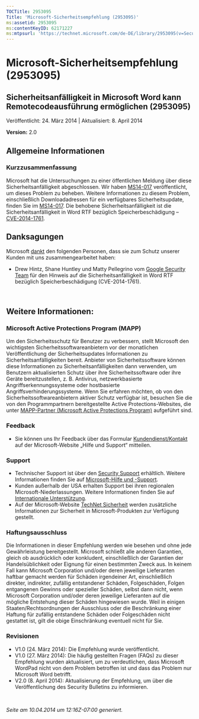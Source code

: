 ```yaml
---
TOCTitle: 2953095
Title: 'Microsoft-Sicherheitsempfehlung (2953095)'
ms:assetid: 2953095
ms:contentKeyID: 62171227
ms:mtpsurl: 'https://technet.microsoft.com/de-DE/library/2953095(v=Security.10)'
---
```


Microsoft-Sicherheitsempfehlung (2953095)
=========================================

Sicherheitsanfälligkeit in Microsoft Word kann Remotecodeausführung ermöglichen (2953095)
-----------------------------------------------------------------------------------------

Veröffentlicht: 24. März 2014 | Aktualisiert: 8. April 2014

**Version:** 2.0

Allgemeine Informationen
------------------------

### Kurzzusammenfassung

Microsoft hat die Untersuchungen zu einer öffentlichen Meldung über diese Sicherheitsanfälligkeit abgeschlossen. Wir haben [MS14-017](http://go.microsoft.com/fwlink/?linkid=393531) veröffentlicht, um dieses Problem zu beheben. Weitere Informationen zu diesem Problem, einschließlich Downloadadressen für ein verfügbares Sicherheitsupdate, finden Sie im [MS14-017](http://go.microsoft.com/fwlink/?linkid=393531). Die behobene Sicherheitsanfälligkeit ist die Sicherheitsanfälligkeit in Word RTF bezüglich Speicherbeschädigung – [CVE-2014-1761](http://www.cve.mitre.org/cgi-bin/cvename.cgi?name=cve-2014-1761).

Danksagungen
------------

<span id="sectionToggle0"></span>
Microsoft [dankt](http://www.microsoft.com/germany/technet/sicherheit/bulletins/policy.mspx) den folgenden Personen, dass sie zum Schutz unserer Kunden mit uns zusammengearbeitet haben:

-   Drew Hintz, Shane Huntley und Matty Pellegrino vom [Google Security Team](http://www.google.com/) für den Hinweis auf die Sicherheitsanfälligkeit in Word RTF bezüglich Speicherbeschädigung (CVE-2014-1761).

 

Weitere Informationen:
----------------------

<span id="sectionToggle1"></span>
### Microsoft Active Protections Program (MAPP)

Um den Sicherheitsschutz für Benutzer zu verbessern, stellt Microsoft den wichtigsten Sicherheitssoftwareanbietern vor der monatlichen Veröffentlichung der Sicherheitsupdates Informationen zu Sicherheitsanfälligkeiten bereit. Anbieter von Sicherheitssoftware können diese Informationen zu Sicherheitsanfälligkeiten dann verwenden, um Benutzern aktualisierten Schutz über ihre Sicherheitssoftware oder ihre Geräte bereitzustellen, z. B. Antivirus, netzwerkbasierte Angriffserkennungssysteme oder hostbasierte Angriffsverhinderungssysteme. Wenn Sie erfahren möchten, ob von den Sicherheitssoftwareanbietern aktiver Schutz verfügbar ist, besuchen Sie die von den Programmpartnern bereitgestellte Active Protections-Websites, die unter [MAPP-Partner (Microsoft Active Protections Program)](http://go.microsoft.com/fwlink/?linkid=215201) aufgeführt sind.

### Feedback

-   Sie können uns Ihr Feedback über das Formular [Kundendienst/Kontakt](http://support.microsoft.com/kb/?scid=sw;en;1257&showpage=1&ws=technet&sd=tech) auf der Microsoft-Website „Hilfe und Support“ mitteilen.

### Support

-   Technischer Support ist über den [Security Support](http://go.microsoft.com/fwlink/?linkid=21131) erhältlich. Weitere Informationen finden Sie auf [Microsoft-Hilfe und -Support](http://support.microsoft.com/).
-   Kunden außerhalb der USA erhalten Support bei ihren regionalen Microsoft-Niederlassungen. Weitere Informationen finden Sie auf [Internationale Unterstützung](http://go.microsoft.com/fwlink/?linkid=21155).
-   Auf der Microsoft-Website [TechNet Sicherheit](http://technet.microsoft.com/de-de/security/default.aspx) werden zusätzliche Informationen zur Sicherheit in Microsoft-Produkten zur Verfügung gestellt.

### Haftungsausschluss

Die Informationen in dieser Empfehlung werden wie besehen und ohne jede Gewährleistung bereitgestellt. Microsoft schließt alle anderen Garantien, gleich ob ausdrücklich oder konkludent, einschließlich der Garantien der Handelsüblichkeit oder Eignung für einen bestimmten Zweck aus. In keinem Fall kann Microsoft Corporation und/oder deren jeweilige Lieferanten haftbar gemacht werden für Schäden irgendeiner Art, einschließlich direkter, indirekter, zufällig entstandener Schäden, Folgeschäden, Folgen entgangenen Gewinns oder spezieller Schäden, selbst dann nicht, wenn Microsoft Corporation und/oder deren jeweilige Lieferanten auf die mögliche Entstehung dieser Schäden hingewiesen wurde. Weil in einigen Staaten/Rechtsordnungen der Ausschluss oder die Beschränkung einer Haftung für zufällig entstandene Schäden oder Folgeschäden nicht gestattet ist, gilt die obige Einschränkung eventuell nicht für Sie.

### Revisionen

-   V1.0 (24. März 2014): Die Empfehlung wurde veröffentlicht.
-   V1.0 (27. März 2014): Die häufig gestellten Fragen (FAQs) zu dieser Empfehlung wurden aktualisiert, um zu verdeutlichen, dass Microsoft WordPad nicht von dem Problem betroffen ist und dass das Problem nur Microsoft Word betrifft.
-   V2.0 (8. April 2014): Aktualisierung der Empfehlung, um über die Veröffentlichung des Security Bulletins zu informieren.

 

*Seite am 10.04.2014 um 12:16Z-07:00 generiert.*
